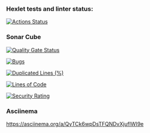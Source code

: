 ### Hexlet tests and linter status:
[![Actions Status](https://github.com/CheshireMug/python-project-49/actions/workflows/hexlet-check.yml/badge.svg)](https://github.com/CheshireMug/python-project-49/actions)

### Sonar Cube
[![Quality Gate Status](https://sonarcloud.io/api/project_badges/measure?project=CheshireMug_python-project-49&metric=alert_status)](https://sonarcloud.io/summary/new_code?id=CheshireMug_python-project-49)

[![Bugs](https://sonarcloud.io/api/project_badges/measure?project=CheshireMug_python-project-49&metric=bugs)](https://sonarcloud.io/summary/new_code?id=CheshireMug_python-project-49)

[![Duplicated Lines (%)](https://sonarcloud.io/api/project_badges/measure?project=CheshireMug_python-project-49&metric=duplicated_lines_density)](https://sonarcloud.io/summary/new_code?id=CheshireMug_python-project-49)

[![Lines of Code](https://sonarcloud.io/api/project_badges/measure?project=CheshireMug_python-project-49&metric=ncloc)](https://sonarcloud.io/summary/new_code?id=CheshireMug_python-project-49)

[![Security Rating](https://sonarcloud.io/api/project_badges/measure?project=CheshireMug_python-project-49&metric=security_rating)](https://sonarcloud.io/summary/new_code?id=CheshireMug_python-project-49)

### Asciinema
https://asciinema.org/a/QyTCk6wpDsTFQNDvXjufIWI9e
